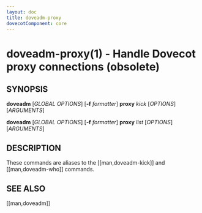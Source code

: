 ```yaml
---
layout: doc
title: doveadm-proxy
dovecotComponent: core
---
```


# doveadm-proxy(1) - Handle Dovecot proxy connections (obsolete)

## SYNOPSIS

**doveadm** [*GLOBAL OPTIONS*] [**-f** *formatter*] **proxy** *kick* [*OPTIONS*] [*ARGUMENTS*]

**doveadm** [*GLOBAL OPTIONS*] [**-f** *formatter*] **proxy** *list* [*OPTIONS*] [*ARGUMENTS*]

## DESCRIPTION

These commands are aliases to the [[man,doveadm-kick]] and
[[man,doveadm-who]] commands.

<!-- @include: reporting-bugs.inc -->

## SEE ALSO

[[man,doveadm]]
